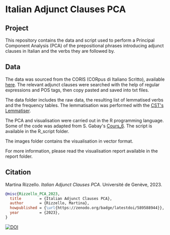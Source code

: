 # Italian Adjunct Clauses PCA

## Project
 This repository contains the data and script used to perform a Principal Component Analysis (PCA) of the prepositional phrases introducing adjunct clauses in Italian and the verbs they are followed by.

## Data
 The data was sourced from the CORIS (CORpus di Italiano Scritto), available [here](https://corpora.ficlit.unibo.it/TCORIS/). The relevant adjunct clauses were searched with the help of regular expressions and POS tags, then  copy pasted and saved into txt files.
 
 The data folder includes the raw data, the resulting list of lemmatised verbs and the frequency tables. The lemmatisation was performed with the [CST's Lemmatiser](https://cst.dk/online/lemmatiser/uk/). 
 
 The PCA and visualisation were carried out in the R programming language. Some of the code was adapted from S. Gabay's [Cours_6](https://github.com/gabays/32M7129/tree/master/Cours_06). The script is available in the R_script folder.
 
 The images folder contains the visualisation in vector format.

 For more information, please read the visualisation report available in the report folder.
 
## Citation

Martina Rizzello. _Italian_ _Adjunct_ _Clauses_ _PCA_. Université de Genève, 2023.

```bibtex
@misc{Rizzello_PCA_2023,
  title        = {Italian Adjunct Clauses PCA},
  author       = {Rizzello, Martina},
  howpublished = {\url{https://zenodo.org/badge/latestdoi/589588944}},
  year         = {2023},
}
```

 [![DOI](https://zenodo.org/badge/589588944.svg)](https://zenodo.org/badge/latestdoi/589588944)
 
 

